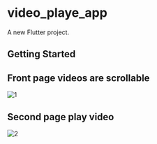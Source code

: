 # video_playe_app

A new Flutter project.

## Getting Started


## Front page videos are scrollable
![1](https://github.com/faisal-fardin/video_player_app/assets/128015653/19ab2688-af70-4df6-9a3a-a3d9989ac355)

## Second page play video
![2](https://github.com/faisal-fardin/video_player_app/assets/128015653/aaeabaf9-1c8f-489f-ab2e-c00598869fef)



